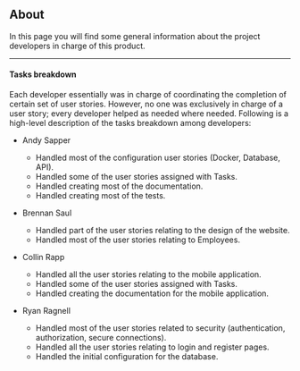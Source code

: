 ## About
In this page you will find some general information about the project developers in charge of this product.

---

#### Tasks breakdown
Each developer essentially was in charge of coordinating the completion of certain set of user stories. However, no one was exclusively in charge of a user story; every developer helped as needed where needed. Following is a high-level description of the tasks breakdown among developers:

- Andy Sapper

    - Handled most of the configuration user stories (Docker, Database, API).
    - Handled some of the user stories assigned with Tasks.
    - Handled creating most of the documentation.
    - Handled creating most of the tests.

- Brennan Saul

    - Handled part of the user stories relating to the design of the website.
    - Handled most of the user stories relating to Employees.

- Collin Rapp

    - Handled all the user stories relating to the mobile application.
    - Handled some of the user stories assigned with Tasks.
    - Handled creating the documentation for the mobile application.

- Ryan Ragnell

    - Handled most of the user stories related to security (authentication, authorization, secure connections).
    - Handled all the user stories relating to login and register pages.
    - Handled the initial configuration for the database.

